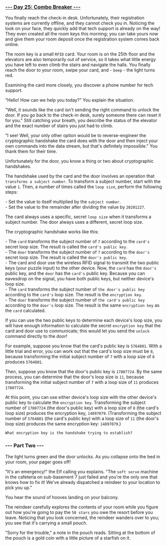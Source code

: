 ### [--- Day 25: Combo Breaker ---](https://adventofcode.com/2020/day/25)

You finally reach the check-in desk. Unfortunately, their registration systems are currently offline, and they cannot check you in. Noticing the look on your face, they quickly add that tech support is already on the way! They even created all the room keys this morning; you can take yours now and give them your room deposit once the registration system comes back online.

The room key is a small `RFID` card. Your room is on the 25th floor and the elevators are also temporarily out of service, so it takes what little energy you have left to even climb the stairs and navigate the halls. You finally reach the door to your room, swipe your card, and - `beep` - the light turns red.

Examining the card more closely, you discover a phone number for tech support.

"Hello! How can we help you today?" You explain the situation.

"Well, it sounds like the card isn't sending the right command to unlock the door. If you go back to the check-in desk, surely someone there can reset it for you." Still catching your breath, you describe the status of the elevator and the exact number of stairs you just had to climb.

"I see! Well, your only other option would be to reverse-engineer the cryptographic handshake the card does with the door and then inject your own commands into the data stream, but that's definitely impossible." You thank them for their time.

Unfortunately for the door, you know a thing or two about cryptographic handshakes.

The handshake used by the card and the door involves an operation that `transforms a subject number`. To transform a subject number, start with the value `1`. Then, a number of times called the `loop size`, perform the following steps:

\- Set the value to itself multiplied by the `subject number`.\
\- Set the value to the remainder after dividing the value by `20201227`.

The card always uses a specific, secret `loop size` when it transforms a subject number. The door always uses a different, secret loop size.

The cryptographic handshake works like this:

\- The `card` transforms the subject number of `7` according to the `card's` secret loop size. The result is called the `card's public key`.\
\- The `door` transforms the subject number of `7` according to the `door's` secret loop size. The result is called the `door's public key`.\
\- The card and door use the wireless RFID signal to transmit the two public keys (your puzzle input) to the other device. Now, the `card` has the `door's` public key, and the `door` has the `card's` public key. Because you can eavesdrop on the signal, you have both public keys, but neither device's loop size.\
\- The `card` transforms the subject number of `the door's public key` according to the `card's` loop size. The result is the `encryption key`.\
\- The `door` transforms the subject number of `the card's public key` according to the `door's` loop size. The result is the same `encryption key` as the `card` calculated.

If you can use the two public keys to determine each device's loop size, you will have enough information to calculate the secret `encryption key` that the card and door use to communicate; this would let you send the `unlock` command directly to the door!

For example, suppose you know that the card's public key is `5764801`. With a little trial and error, you can work out that the card's loop size must be `8`, because transforming the initial subject number of `7` with a loop size of `8` produces `5764801`.

Then, suppose you know that the door's public key is `17807724`. By the same process, you can determine that the door's loop size is `11`, because transforming the initial subject number of `7` with a loop size of `11` produces `17807724`.

At this point, you can use either device's loop size with the other device's public key to calculate the `encryption key`. Transforming the subject number of `17807724` (the door's public key) with a loop size of `8` (the card's loop size) produces the encryption key, `14897079`. (Transforming the subject number of `5764801` (the card's public key) with a loop size of `11` (the door's loop size) produces the same encryption key: `14897079`.)

`What encryption key is the handshake trying to establish?`

### --- Part Two ---

The light turns green and the door unlocks. As you collapse onto the bed in your room, your pager goes off!

"It's an emergency!" the Elf calling you explains. "The `soft serve` machine in the cafeteria on sub-basement 7 just failed and you're the only one that knows how to fix it! We've already dispatched a reindeer to your location to pick you up."

You hear the sound of hooves landing on your balcony.

The reindeer carefully explores the contents of your room while you figure out how you're going to pay the `50 stars` you owe the resort before you leave. Noticing that you look concerned, the reindeer wanders over to you; you see that it's carrying a small pouch.

"Sorry for the trouble," a note in the pouch reads. Sitting at the bottom of the pouch is a gold coin with a little picture of a starfish on it.